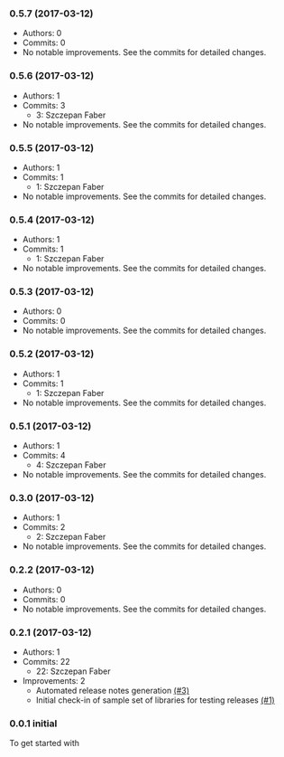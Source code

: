 ### 0.5.7 (2017-03-12)

* Authors: 0
* Commits: 0
* No notable improvements. See the commits for detailed changes.

### 0.5.6 (2017-03-12)

* Authors: 1
* Commits: 3
  * 3: Szczepan Faber
* No notable improvements. See the commits for detailed changes.

### 0.5.5 (2017-03-12)

* Authors: 1
* Commits: 1
  * 1: Szczepan Faber
* No notable improvements. See the commits for detailed changes.

### 0.5.4 (2017-03-12)

* Authors: 1
* Commits: 1
  * 1: Szczepan Faber
* No notable improvements. See the commits for detailed changes.

### 0.5.3 (2017-03-12)

* Authors: 0
* Commits: 0
* No notable improvements. See the commits for detailed changes.

### 0.5.2 (2017-03-12)

* Authors: 1
* Commits: 1
  * 1: Szczepan Faber
* No notable improvements. See the commits for detailed changes.

### 0.5.1 (2017-03-12)

* Authors: 1
* Commits: 4
  * 4: Szczepan Faber
* No notable improvements. See the commits for detailed changes.

### 0.3.0 (2017-03-12)

* Authors: 1
* Commits: 2
  * 2: Szczepan Faber
* No notable improvements. See the commits for detailed changes.

### 0.2.2 (2017-03-12)

* Authors: 0
* Commits: 0
* No notable improvements. See the commits for detailed changes.

### 0.2.1 (2017-03-12)

* Authors: 1
* Commits: 22
  * 22: Szczepan Faber
* Improvements: 2
  * Automated release notes generation [(#3)](https://github.com/mockito/mockito-release-tools-example/pull/3)
  * Initial check-in of sample set of libraries for testing releases [(#1)](https://github.com/mockito/mockito-release-tools-example/pull/1)

### 0.0.1 initial

To get started with